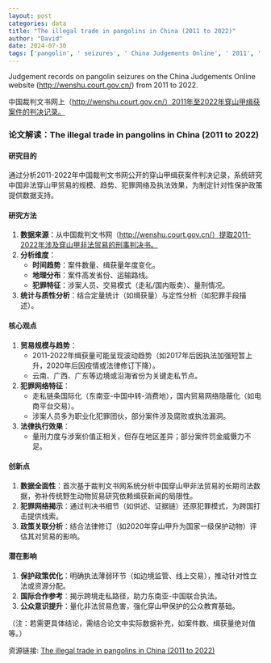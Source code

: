 ```yaml
---
layout: post
categories: data
title: "The illegal trade in pangolins in China (2011 to 2022)"
author: "David"
date: 2024-07-30
tags: ['pangolin', ' seizures', ' China Judgements Online', ' 2011', ' 2022']
---
```


Judgement records on pangolin seizures on the China Judgements Online website (http://wenshu.court.gov.cn/) from 2011 to 2022.

中国裁判文书网上（http://wenshu.court.gov.cn/）2011年至2022年穿山甲缉获案件的判决记录。

### 论文解读：The illegal trade in pangolins in China (2011 to 2022)  

#### **研究目的**  
通过分析2011-2022年中国裁判文书网公开的穿山甲缉获案件判决记录，系统研究中国非法穿山甲贸易的规模、趋势、犯罪网络及执法效果，为制定针对性保护政策提供数据支持。  

#### **研究方法**  
1. **数据来源**：从中国裁判文书网（http://wenshu.court.gov.cn/）提取2011-2022年涉及穿山甲非法贸易的刑事判决书。  
2. **分析维度**：  
   - **时间趋势**：案件数量、缉获量年度变化。  
   - **地理分布**：案件高发省份、运输路线。  
   - **犯罪特征**：涉案人员、交易模式（走私/国内贩卖）、量刑情况。  
3. **统计与质性分析**：结合定量统计（如缉获量）与定性分析（如犯罪手段描述）。  

#### **核心观点**  
1. **贸易规模与趋势**：  
   - 2011-2022年缉获量可能呈现波动趋势（如2017年后因执法加强短暂上升，2020年后因疫情或法律修订下降）。  
   - 云南、广西、广东等边境或沿海省份为关键走私节点。  
2. **犯罪网络特征**：  
   - 走私链条国际化（东南亚-中国中转-消费地），国内贸易网络隐蔽化（如电商平台交易）。  
   - 涉案人员多为职业化犯罪团伙，部分案件涉及腐败或执法漏洞。  
3. **法律执行效果**：  
   - 量刑力度与涉案价值正相关，但存在地区差异；部分案件罚金威慑力不足。  

#### **创新点**  
1. **数据全面性**：首次基于裁判文书网系统分析中国穿山甲非法贸易的长期司法数据，弥补传统野生动物贸易研究依赖缉获新闻的局限性。  
2. **犯罪网络揭示**：通过判决书细节（如供述、证据链）还原犯罪模式，为跨国打击提供线索。  
3. **政策关联分析**：结合法律修订（如2020年穿山甲升为国家一级保护动物）评估其对贸易的影响。  

#### **潜在影响**  
1. **保护政策优化**：明确执法薄弱环节（如边境监管、线上交易），推动针对性立法或资源分配。  
2. **国际合作参考**：揭示跨境走私路径，助力东南亚-中国联合执法。  
3. **公众意识提升**：量化非法贸易危害，强化穿山甲保护的公众教育基础。  

（注：若需更具体结论，需结合论文中实际数据补充，如案件数、缉获量绝对值等。）

资源链接: [The illegal trade in pangolins in China (2011 to 2022)](https://doi.org/10.57760/sciencedb.10107)
